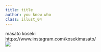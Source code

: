 ```yaml
---
title: title
author: you know who
class: illust_04
---
```


<div class="page-header">
<div class="illust-author">masato koseki</div>
<div class="social">https://www.instagram.com/kosekimasato/</div>
</div>
<div class="illust-image-page-left">
<img src="image/illust-masato.png" />
</div>
<!-- <div class='illust-message'>xxx</div> -->
